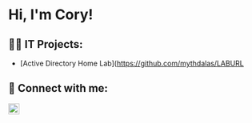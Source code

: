 <h1>Hi, I'm Cory! 

<h2>👨‍💻 IT Projects:</h2>


  - [Active Directory Home Lab](https://github.com/mythdalas/LABURL



<h2> 🤳 Connect with me:</h2>



[<img align="left" alt="JoshMadakor | LinkedIn" width="22px" src="https://cdn.jsdelivr.net/npm/simple-icons@v3/icons/linkedin.svg" />][linkedin]



[linkedin]: https://linkedin.com/in/cory-sowder-a03870183/

